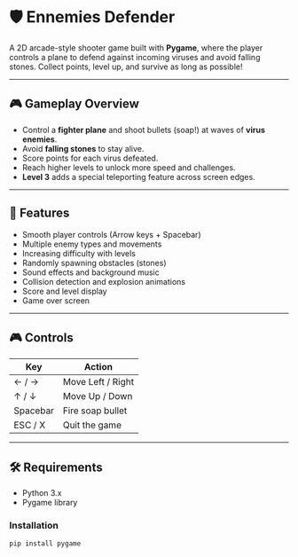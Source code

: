 # 🛡️ Ennemies Defender

A 2D arcade-style shooter game built with **Pygame**, where the player controls a plane to defend against incoming viruses and avoid falling stones. Collect points, level up, and survive as long as possible!

---

## 🎮 Gameplay Overview

- Control a **fighter plane** and shoot bullets (soap!) at waves of **virus enemies**.
- Avoid **falling stones** to stay alive.
- Score points for each virus defeated.
- Reach higher levels to unlock more speed and challenges.
- **Level 3** adds a special teleporting feature across screen edges.

---

## 🧩 Features

- Smooth player controls (Arrow keys + Spacebar)
- Multiple enemy types and movements
- Increasing difficulty with levels
- Randomly spawning obstacles (stones)
- Sound effects and background music
- Collision detection and explosion animations
- Score and level display
- Game over screen

---

## 🎮 Controls

| Key         | Action              |
|-------------|---------------------|
| ← / →       | Move Left / Right   |
| ↑ / ↓       | Move Up / Down      |
| Spacebar    | Fire soap bullet    |
| ESC / X     | Quit the game       |

---

## 🛠️ Requirements

- Python 3.x
- Pygame library

### Installation

```bash
pip install pygame
